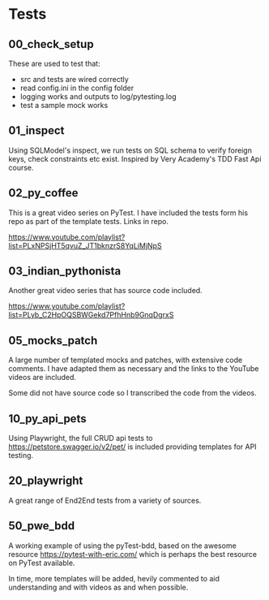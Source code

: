 # Tests
 
## 00_check_setup

These are used to test that:

- src and tests are wired correctly
- read config.ini in the config folder
- logging works and outputs to log/pytesting.log
- test a sample mock works

## 01_inspect

Using SQLModel's inspect, we run tests on SQL schema to verify foreign keys, check constraints etc exist. Inspired by Very Academy's TDD Fast Api course.

## 02_py_coffee

This is a great video series on PyTest. I have included the tests form his repo as part of the template tests. Links in repo.

https://www.youtube.com/playlist?list=PLxNPSjHT5qvuZ_JT1bknzrS8YqLiMjNpS

## 03_indian_pythonista

Another great video series that has source code included.

https://www.youtube.com/playlist?list=PLyb_C2HpOQSBWGekd7PfhHnb9GnqDgrxS

## 05_mocks_patch

A large number of templated mocks and patches, with extensive code comments. I have adapted them as necessary and the links to the YouTube videos are included.

Some did not have source code so I transcribed the code from the videos.

## 10_py_api_pets

Using Playwright, the full CRUD api tests to https://petstore.swagger.io/v2/pet/ is included providing templates for API testing.

## 20_playwright

A great range of End2End tests from a variety of sources.

## 50_pwe_bdd

A working example of using the pyTest-bdd, based on the awesome resource https://pytest-with-eric.com/ which is perhaps the best resource on PyTest available.

In time, more templates will be added, hevily commented to aid understanding and with videos as and when possible.